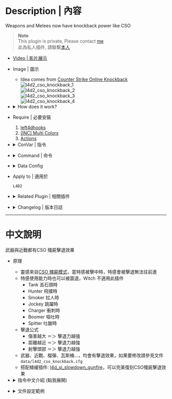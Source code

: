 # Description | 內容
Weapons and Melees now have knockback power like CSO

> __Note__ <br/>
This plugin is private, Please contact [me](https://github.com/fbef0102/Game-Private_Plugin#私人插件列表-private-plugins-list)<br/>
此為私人插件, 請聯繫[本人](https://github.com/fbef0102/Game-Private_Plugin#私人插件列表-private-plugins-list)

* [Video | 影片展示](https://youtu.be/gtJMe7gCnEk)

* Image | 圖示
	* Idea comes from [Counter Strike Online Knockback](https://zombieescape.fandom.com/wiki/Knockback)
	<br/>![l4d2_cso_knockback_1](image/l4d2_cso_knockback_1.gif)
	<br/>![l4d2_cso_knockback_2](image/l4d2_cso_knockback_2.gif)
	<br/>![l4d2_cso_knockback_3](image/l4d2_cso_knockback_3.gif)
	<br/>![l4d2_cso_knockback_4](image/l4d2_cso_knockback_4.gif)

* <details><summary>How does it work?</summary>

	* When special infected get shot, they are being pushed back and can't move forward
	* Allow Knockback while special infected using their ability, Witch does not apply
		* Tank throwing
		* Hunter pouncing
		* Smoker pulling and dragging
		* Jockey leaping
		* Charger charging
		* Boomer vomiting
		* Spitter spitting
	* KnockBack Power
		* More Damage ＝＞ More KnockBack
		* Closer Distance ＝＞ More KnockBack
		* HeadShot ＝＞ More KnockBack
	* Weapons, Melees, grenades now have knockback power
	* Use data ```data/l4d2_cso_knockback.cfg``` to control knockback power
</details>

* Require | 必要安裝
	1. [left4dhooks](https://forums.alliedmods.net/showthread.php?t=321696)
	2. [[INC] Multi Colors](https://github.com/fbef0102/L4D1_2-Plugins/releases/tag/Multi-Colors)
	3. [Actions](https://forums.alliedmods.net/showthread.php?t=336374)

* <details><summary>ConVar | 指令</summary>

	* cfg\sourcemod\l4d2_cso_knockback.cfg
		```php
		// 0=Plugin off, 1=Plugin on.
		l4d2_cso_knockback_enable "1"
		```
</details>

* <details><summary>Command | 命令</summary>

	None
</details>

* <details><summary>Data Config</summary>

	* ```data/l4d2_cso_knockback.cfg```
		```php
		"zombies"
		{
			"smoker"
			{
				"enable"        "1"     // 1=Enable knockback
				"knockback"     "3.0"   // Knockback multiplier
				"air"           "0.6"   // Apply multiplier if on air

				// 1 = Allow Knockback while smoker pulling and dragging survivor
				// 1 = this also allow smoker to move while using ability
				"ability"       "1"

				"block_shove"   "0" // 1 = Block shoved by survivor
			}

			...
		}

		"weapons"
		{
			"default" // Global weapon Settings
			{
				"enable"        "1"         // 1=Enable knockback 
				"damage_multi"  "1"         // 1=Apply damage knockback multiplier 
				"knockback"     "1.0"       // Weapon Knockback Power
				"velocity_z"    "0.0"       // Set higer valve => infected boost fly by Weapons (0=Off, at least 251 required to push player off the ground.)
			}

			...
		}

		"melees"
		{
			"default" // Global melee Settings
			{
				"enable"        "1"         // 1=Enable knockback
				"damage_multi"  "0"         // 0=Disable damage knockback multiplier
				"knockback"     "300.0"     // Melee Knockback Value 
				"velocity_z"    "280.0"     // Set higer valve => infected boost fly by melee (0=Off, at least 251 required to push player off the ground.)
			}

			...
		}
		```
</details>

* Apply to | 適用於
	```
	L4D2
	```

* <details><summary>Related Plugin | 相關插件</summary>

	1. [l4d_cso_zombie_Regeneration](https://github.com/fbef0102/L4D1_2-Plugins/tree/master/l4d_cso_zombie_Regeneration): The zombies have grown stronger, now they are able to heal their injuries by standing still without receiving any damage.
		* 殭屍變得更強大，他們只要站著不動便可以自癒傷勢　(仿CSO惡靈降世 殭屍技能)

	2. [weapon_csgo_reload](https://github.com/fbef0102/L4D2-Plugins/tree/master/l4d2_weapon_csgo_reload): Weapon Quickswitch Reloading in L4D1+2
		* 將武器改成現代遊戲的裝子彈機制 (仿CS:GO切槍裝彈設定)

	3. [l4d2_cso_knockback](https://github.com/fbef0102/L4D1_2-Plugins/tree/master/l4d_cso_zombie_Regeneration): Supply boxes are dropped randomly in the map every certain seconds to provide support for the fight against the zombies.
		* 地圖上隨機出現補給箱，提供人類強力支援 (仿CSO惡靈降世 補給箱)

	4. [l4d_si_slowdown_gunfire](/Plugin_插件/Special_Infected_特感/l4d_si_slowdown_gunfire): Manages the gunfire slowdown for infected team (Also apply to AI)
		* 依據槍械種類修改特感的槍緩速度 (AI特感也適用)
</details>

* <details><summary>Changelog | 版本日誌</summary>

	* v1.0 (2024-3-4)
		* Initial Release
</details>

- - - -
# 中文說明
武器與近戰都有CSO 殭屍擊退效果

* 原理
	* 靈感來自[CSO 殭屍模式](https://zombieescape.fandom.com/wiki/Knockback)，當特感被擊中時，特感會被擊退無法往前進
	* 特感使用能力時也可以被震退，Witch 不適用此插件
		* Tank 丟石頭時
		* Hunter 飛撲時
		* Smoker 拉人時
		* Jockey 跳躍時
		* Charger 衝刺時
		* Boomer 嘔吐時
		* Spitter 吐酸時
	* 擊退公式
		* 傷害越大 ＝＞ 擊退力越強
		* 距離越近 ＝＞ 擊退力越強
		* 射擊頭部 ＝＞ 擊退力越強
	* 武器、近戰、榴彈、瓦斯桶...，均會有擊退效果，如果要修改請參見文件```data/l4d2_cso_knockback.cfg```
	* 搭配槍緩插件: [l4d_si_slowdown_gunfire](/Plugin_插件/Special_Infected_特感/l4d_si_slowdown_gunfire)，可以完美復刻CSO殭屍擊退效果

* <details><summary>指令中文介紹 (點我展開)</summary>

	* cfg\sourcemod\l4d2_cso_knockback.cfg
		```php
		// 0=關閉插件, 1=啟動插件
		l4d2_cso_knockback_enable "1"
		```
</details>

* <details><summary>文件設定範例</summary>

	* ```data/l4d2_cso_knockback.cfg```
		```php
		"zombies"
		{
			"xxxxx" //特感種類
			{
				"enable"        "1"         // 1=特感可以被擊退
				"knockback"     "1.0"       // 特感的擊退力係數
				"air"           "0.6"       // 特感在空中時，擊退力 X 此數值
				"ability"       "0"         // 1=特感使用能力時依然會被擊退
				"block_shove"   "0"         // 1=特感不會被人類右鍵推開 (高爆子彈依然會)
			}

			...
		}

		"weapons"
		{
			"default" // 全槍械武器 預設設置
			{
				"enable"        "1"         // 1=開啟槍械擊退效果
				"damage_multi"  "1"         // 1=造成的血量越多 => 擊退力越大
				"knockback"     "1.0"       // 武器的擊退係數 (當"damage_multi"為0時，"knockback"為擊退數值)
				"velocity_z"    "0.0"       // 設置的數值愈大 => 特感被槍械打中會飛離地面 (0=關閉, 需要251數值以上才會飛起來)
			}

			...
		}

		"melees"
		{
			"default" // 全近戰武器 預設設置
			{
				"enable"        "1"         // 1=開啟擊退效果
				"damage_multi"  "0"         // 1=造成的血量越多 => 擊退力越大 (0=關閉)
				"knockback"     "300.0"     // 近戰武器的擊退係數 (當"damage_multi"為0時，"knockback"為擊退數值)
				"velocity_z"    "280.0"     // 設置的數值愈大 => 特感被槍械打中會飛離地面 (0=關閉, 需要251數值以上才會飛起來)
			}

			...
		}
		```
</details>